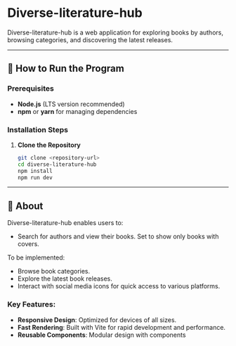 # Diverse-literature-hub

Diverse-literature-hub is a web application for exploring books by authors, browsing categories, and discovering the latest releases.

---

## 🚀 How to Run the Program

### Prerequisites

- **Node.js** (LTS version recommended)
- **npm** or **yarn** for managing dependencies

### Installation Steps

1. **Clone the Repository**
   ```bash
   git clone <repository-url>
   cd diverse-literature-hub
   npm install
   npm run dev
   ```

---

## 📖 About

Diverse-literature-hub enables users to:

- Search for authors and view their books. Set to show only books with covers.

To be implemented:

- Browse book categories.
- Explore the latest book releases.
- Interact with social media icons for quick access to various platforms.

### Key Features:

- **Responsive Design**: Optimized for devices of all sizes.
- **Fast Rendering**: Built with Vite for rapid development and performance.
- **Reusable Components**: Modular design with components
